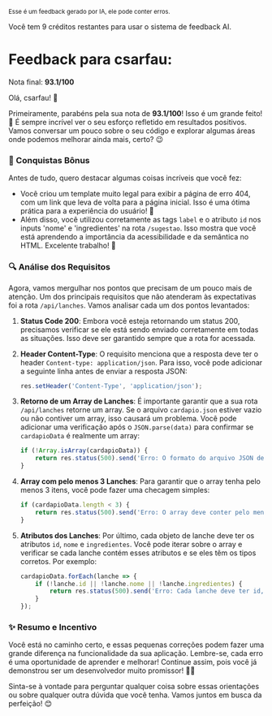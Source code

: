 <sup>Esse é um feedback gerado por IA, ele pode conter erros.</sup>

Você tem 9 créditos restantes para usar o sistema de feedback AI.

# Feedback para csarfau:

Nota final: **93.1/100**

Olá, csarfau! 🚀

Primeiramente, parabéns pela sua nota de **93.1/100**! Isso é um grande feito! 🎉 É sempre incrível ver o seu esforço refletido em resultados positivos. Vamos conversar um pouco sobre o seu código e explorar algumas áreas onde podemos melhorar ainda mais, certo? 😉

### 🌟 Conquistas Bônus
Antes de tudo, quero destacar algumas coisas incríveis que você fez:
- Você criou um template muito legal para exibir a página de erro 404, com um link que leva de volta para a página inicial. Isso é uma ótima prática para a experiência do usuário! 👏
- Além disso, você utilizou corretamente as tags `label` e o atributo `id` nos inputs 'nome' e 'ingredientes' na rota `/sugestao`. Isso mostra que você está aprendendo a importância da acessibilidade e da semântica no HTML. Excelente trabalho! 🙌

### 🔍 Análise dos Requisitos
Agora, vamos mergulhar nos pontos que precisam de um pouco mais de atenção. Um dos principais requisitos que não atenderam às expectativas foi a rota `/api/lanches`. Vamos analisar cada um dos pontos levantados:

1. **Status Code 200**: Embora você esteja retornando um status 200, precisamos verificar se ele está sendo enviado corretamente em todas as situações. Isso deve ser garantido sempre que a rota for acessada.
   
2. **Header Content-Type**: O requisito menciona que a resposta deve ter o header `Content-type: application/json`. Para isso, você pode adicionar a seguinte linha antes de enviar a resposta JSON:
   ```javascript
   res.setHeader('Content-Type', 'application/json');
   ```

3. **Retorno de um Array de Lanches**: É importante garantir que a sua rota `/api/lanches` retorne um array. Se o arquivo `cardapio.json` estiver vazio ou não contiver um array, isso causará um problema. Você pode adicionar uma verificação após o `JSON.parse(data)` para confirmar se `cardapioData` é realmente um array:
   ```javascript
   if (!Array.isArray(cardapioData)) {
       return res.status(500).send('Erro: O formato do arquivo JSON deve ser um array.');
   }
   ```

4. **Array com pelo menos 3 Lanches**: Para garantir que o array tenha pelo menos 3 itens, você pode fazer uma checagem simples:
   ```javascript
   if (cardapioData.length < 3) {
       return res.status(500).send('Erro: O array deve conter pelo menos 3 lanches.');
   }
   ```

5. **Atributos dos Lanches**: Por último, cada objeto de lanche deve ter os atributos `id`, `nome` e `ingredientes`. Você pode iterar sobre o array e verificar se cada lanche contém esses atributos e se eles têm os tipos corretos. Por exemplo:
   ```javascript
   cardapioData.forEach(lanche => {
       if (!lanche.id || !lanche.nome || !lanche.ingredientes) {
           return res.status(500).send('Erro: Cada lanche deve ter id, nome e ingredientes.');
       }
   });
   ```

### ✨ Resumo e Incentivo
Você está no caminho certo, e essas pequenas correções podem fazer uma grande diferença na funcionalidade da sua aplicação. Lembre-se, cada erro é uma oportunidade de aprender e melhorar! Continue assim, pois você já demonstrou ser um desenvolvedor muito promissor! 🚀💡

Sinta-se à vontade para perguntar qualquer coisa sobre essas orientações ou sobre qualquer outra dúvida que você tenha. Vamos juntos em busca da perfeição! 😊